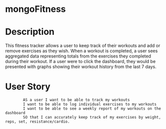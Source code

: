 # mongoFitness


# Description 

This fitness tracker allows a user to keep track of their workouts and add or remove exercises as they wish. When a workout is completed, a user sees aggregated data representing totals from the exercises they completed during their workout. If a user were to click the dashboard, they would be presented with graphs showing their workout history from the last 7 days. 

# User Story 

            AS a user I want to be able to track my workouts
            I want to be able to log individual exercises to my workouts
            I want to be able to see a weekly report of my workouts on the dashboard
            SO that I can accurately keep track of my exercises by weight, reps, set, resistance/cardio.


            

